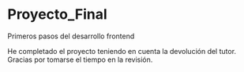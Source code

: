 # Proyecto_Final
Primeros pasos del desarrollo frontend

He completado el proyecto teniendo en cuenta la devolución del tutor.
Gracias por tomarse el tiempo en la revisión.